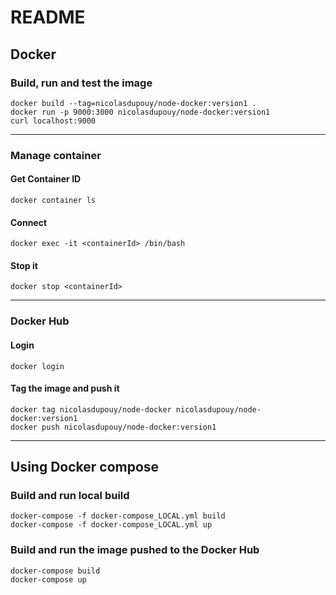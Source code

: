 # README

## Docker

### Build, run and test the image

    docker build --tag=nicolasdupouy/node-docker:version1 .
    docker run -p 9000:3000 nicolasdupouy/node-docker:version1
    curl localhost:9000

---------------------------

### Manage container

#### Get Container ID

    docker container ls

#### Connect

    docker exec -it <containerId> /bin/bash

#### Stop it

    docker stop <containerId>

---------------------------

### Docker Hub

#### Login

    docker login

#### Tag the image and push it

    docker tag nicolasdupouy/node-docker nicolasdupouy/node-docker:version1
    docker push nicolasdupouy/node-docker:version1

---------------------------

## Using Docker compose

### Build and run local build

    docker-compose -f docker-compose_LOCAL.yml build
    docker-compose -f docker-compose_LOCAL.yml up

### Build and run the image pushed to the Docker Hub

    docker-compose build
    docker-compose up
